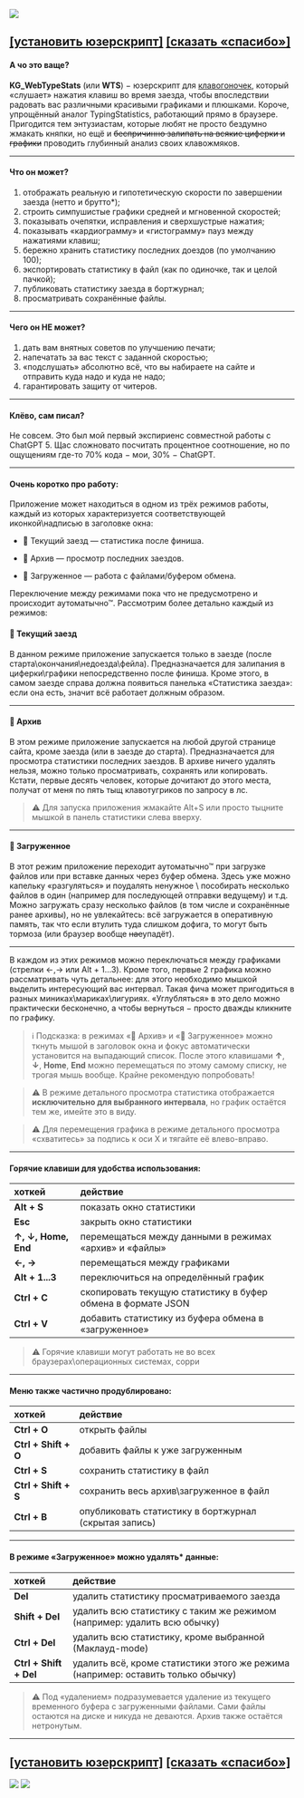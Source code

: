 ![](https://i.postimg.cc/SRy6tgyX/screen1.png)

## [[установить юзерскрипт]](../../raw/main/KG_WebTypeStats.user.js) [[сказать «спасибо»]](https://klavogonki.ru/u/#/111001/)

#### А чо это ваще?

**KG_WebTypeStats** (или **WTS**) − юзерскрипт для [клавогоночек](https://klavogonki.ru/), который «слушает» нажатия клавиш во время заезда, чтобы впоследствии радовать вас различными красивыми графиками и плюшками. Короче, упрощённый аналог TypingStatistics, работающий прямо в браузере. Пригодится тем энтузиастам, которые любят не просто бездумно жмакать княпки, но ещё и ~~беспричинно залипать на всякие циферки и графики~~ проводить глубинный анализ своих клавожмяков.

---

#### Что он может?

1. отображать реальную и гипотетическую скорости по завершении заезда (нетто и брутто*);
2. строить симпушистые графики средней и мгновенной скоростей;
3. показывать очепятки, исправления и сверхшустрые нажатия;
4. показывать «кардиограмму» и «гистограмму» пауз между нажатиями клавиш;
5. бережно хранить статистику последних доездов (по умолчанию 100);
6. экспортировать статистику в файл (как по одиночке, так и целой пачкой);
7. публиковать статистику заезда в бортжурнал;
8. просматривать сохранённые файлы.

---

#### Чего он НЕ может?

1. дать вам внятных советов по улучшению печати;
2. напечатать за вас текст с заданной скоростью;
3. «подслушать» абсолютно всё, что вы набираете на сайте и отправить куда надо и куда не надо;
4. гарантировать защиту от читеров.

---

#### Клёво, сам писал?

Не совсем. Это был мой первый экспириенс совместной работы с ChatGPT 5. Щас сложновато посчитать процентное соотношение, но по ощущениям где-то 70% кода − мои, 30% − ChatGPT.

---


#### Очень коротко про работу:

Приложение может находиться в одном из трёх режимов работы, каждый из которых характеризуется соответствующей иконкой\надписью в заголовке окна: 

* 🎹 Текущий заезд — статистика после финиша.

* 📜 Архив — просмотр последних заездов.

* 📂 Загруженное — работа с файлами/буфером обмена.

Переключение между режимами пока что не предусмотрено и происходит аутоматычно™. 
Рассмотрим более детально каждый из режимов:

#### 🎹 Текущий заезд

В данном режиме приложение запускается только в заезде (после старта\окончания\недоезда\фейла). Предназначается для залипания в циферки\графики непосредственно после финиша. Кроме этого, в самом заезде справа должна появиться панелька «Статистика заезда»: если она есть, значит всё работает должным образом.

---

#### 📜 Архив 

В этом режиме приложение запускается на любой другой странице сайта, кроме заезда (или в заезде до старта). Предназначается для просмотра статистики последних заездов. В архиве ничего удалять нельзя, можно только просматривать, сохранять или копировать. Кстати, первые десять человек, которые дочитают до этого места, получат от меня по пять тыщ клавотугриков по запросу в лс.

> ⚠ Для запуска приложения жмакайте Alt+S или просто тыцните мышкой в панель статистики слева вверху.

---

#### 📂 Загруженное

В этот режим приложение переходит аутоматычно™ при загрузке файлов или при вставке данных через буфер обмена. Здесь уже можно капельку «разгуляться» и поудалять ненужное \ пособирать несколько файлов в один (например для последующей отправки ведущему) и т.д.
Можно загружать сразу несколько файлов (в том числе и сохранённые ранее архивы), но не увлекайтесь: всё загружается в оперативную память, так что если втулить туда слишком дофига, то могут быть тормоза (или браузер вообще ~~нае~~упадёт).

---

В каждом из этих режимов можно переключаться между графиками (стрелки ←,→ или Alt + 1…3). Кроме того, первые 2 графика можно рассматривать чуть детальнее: для этого необходимо мышкой выделить интересующий вас интервал. Такая фича может пригодиться в разных миниках\мариках\лигуриях. «Углубляться» в это дело можно практически бесконечно, а чтобы вернуться − просто дважды кликните по графику.

> ℹ️ Подсказка: в режимах «📜 Архив» и «📂 Загруженное» можно ткнуть мышой в заголовок окна и фокус автоматически установится на выпадающий список. После этого клавишами **↑**, **↓**, **Home**, **End** можно перемещаться по этому самому списку, не трогая мышь вообще. Крайне рекомендую попробовать! 

> ⚠ В режиме детального просмотра статистика отображается **исключительно для выбранного интервала**, но график остаётся тем же, имейте это в виду.

> ⚠ Для перемещения графика в режиме детального просмотра «схватитесь» за подпись к оси X и тягайте её влево-вправо.

---

#### Горячие клавиши для удобства использования:

| хоткей | действие |
| :--- | :--- |
| **Alt + S** | показать окно статистики |
| **Esc** | закрыть окно статистики |
| **↑, ↓, Home, End** | перемещаться между данными в режимах «архив» и «файлы» |
| **←, →** | перемещаться между графиками |
| **Alt + 1...3** | переключиться на определённый график |
| **Ctrl + C** | скопировать текущую статистику в буфер обмена в формате JSON |
| **Ctrl + V** | добавить статистику из буфера обмена в «загруженное» |

> ⚠ Горячие клавиши могут работать не во всех браузерах\операционных системах, сорри

---

#### Меню также частично продублировано:

| хоткей | действие |
| :--- | :--- |
| **Ctrl + O** | открыть файлы |
| **Ctrl + Shift + O** | добавить файлы к уже загруженным |
| **Ctrl + S** | сохранить статистику в файл |
| **Ctrl + Shift + S** | сохранить весь архив\загруженное в файл |
| **Ctrl + B** | опубликовать статистику в бортжурнал (скрытая запись) |

---

#### В режиме «Загруженное» можно удалять* данные:

| хоткей | действие |
| :--- | :--- |
| **Del** | удалить статистику просматриваемого заезда |
| **Shift + Del** | удалить всю статистику с таким же режимом (например: удалить всю обычку) |
| **Ctrl + Del** | удалить всю статистику, кроме выбранной (Маклауд-mode) |
| **Ctrl + Shift + Del** | удалить всё, кроме статистики этого же режима (например: оставить только обычку) |

> ⚠ Под «удалением» подразумевается удаление из текущего временного буфера с загруженными файлами. Сами файлы остаются на диске и никуда не деваются. Архив также остаётся нетронутым.

---

## [[установить юзерскрипт]](../../raw/main/KG_WebTypeStats.user.js) [[сказать «спасибо»]](https://klavogonki.ru/u/#/111001/)

![](https://i.postimg.cc/tJ230FTB/screen2.png) ![](https://i.postimg.cc/cH77mpNy/screen3.png)
